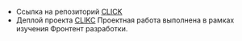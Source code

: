 - Ссылка на репозиторий [CLICK](https://github.com/ppincore/zakrivayuschiy-teg-f.git)
- Деплой проекта [CLIKC](https://ppincore.github.io/zakrivayuschiy-teg-f/)
Проектная работа выполнена в рамках изучения Фронтент разработки.
